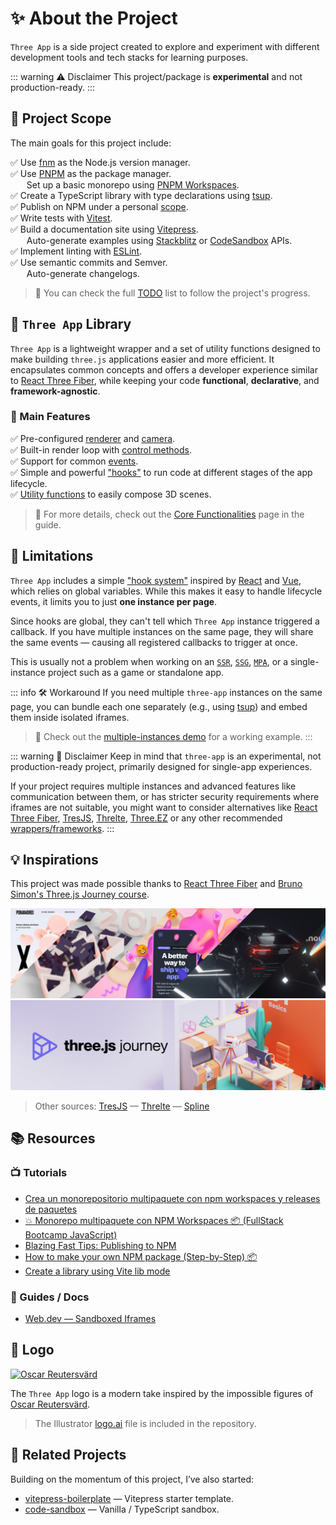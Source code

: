 # ✨ About the Project

`Three App` is a side project created to explore and experiment with different development tools and tech stacks for learning purposes.

::: warning ⚠️ Disclaimer
This project/package is **experimental** and not production-ready.
:::

## 📂 Project Scope

The main goals for this project include:

✅ Use [fnm](https://github.com/Schniz/fnm) as the Node.js version manager. <br/>
✅ Use [PNPM](https://pnpm.io) as the package manager. <br/>
&emsp;&nbsp;&nbsp; Set up a basic monorepo using [PNPM Workspaces](https://pnpm.io/workspaces). <br/>
✅ Create a TypeScript library with type declarations using [tsup](https://tsup.egoist.dev). <br/>
✅ Publish on NPM under a personal [scope](https://docs.npmjs.com/creating-and-publishing-an-organization-scoped-package). <br/>
✅ Write tests with [Vitest](https://vitest.dev). <br/>
✅ Build a documentation site using [Vitepress](https://vitepress.dev). <br/>
&emsp;&nbsp;&nbsp; Auto-generate examples using [Stackblitz](https://developer.stackblitz.com/platform/api/javascript-sdk#generate-and-embed-new-projects) or [CodeSandbox](https://codesandbox.io/docs/learn/sandboxes/cli-api#xhr-request) APIs. <br/>
✅ Implement linting with [ESLint](https://eslint.org). <br/>
✅ Use semantic commits and Semver. <br/>
&emsp;&nbsp;&nbsp; Auto-generate changelogs. <br/>

> 📌 You can check the full [TODO](https://github.com/salazarr-js/three-app/blob/main/todos.md) list to follow the project's progress.

## 🚀 `Three App` Library

`Three App` is a lightweight wrapper and a set of utility functions designed to make building `three.js` applications easier and more efficient. It encapsulates common concepts and offers a developer experience similar to [React Three Fiber](https://r3f.docs.pmnd.rs), while keeping your code **functional**, **declarative**, and **framework-agnostic**.

### 🌟 Main Features

✅ Pre-configured [renderer](/guide/core-functionalities#🖥️-default-renderer) and [camera](/guide/core-functionalities#🎥-default-camera). <br/>
✅ Built-in render loop with [control methods](/guide/core-functionalities#🕹️-render-loop-controls). <br/>
✅ Support for common [events](/guide/events). <br/>
✅ Simple and powerful ["hooks"](/guide/hooks) to run code at different stages of the app lifecycle. <br/>
✅ [Utility functions](/guide/functional-composition) to easily compose 3D scenes. <br/>

> 📌 For more details, check out the [Core Functionalities](/guide/core-functionalities) page in the guide.

## 🚨 Limitations

`Three App` includes a simple ["hook system"](/guide/hooks) inspired by [React](https://react.dev/reference/react/hooks) and [Vue](https://vuejs.org/guide/essentials/lifecycle.html), which relies on global variables. While this makes it easy to handle lifecycle events, it limits you to just **one instance per page**.

Since hooks are global, they can't tell which `Three App` instance triggered a callback. If you have multiple instances on the same page, they will share the same events — causing all registered callbacks to trigger at once.

This is usually not a problem when working on an [`SSR`](https://en.wikipedia.org/wiki/Server-side_scripting), [`SSG`](https://en.wikipedia.org/wiki/Static_site_generator), [`MPA`](https://medium.com/@julianneagu/multi-page-application-mpa-a-good-business-fit-36029c7be9f0), or a single-instance project such as a game or standalone app.

::: info 🛠️ Workaround
If you need multiple `three-app` instances on the same page, you can bundle each one separately (e.g., using [tsup](https://tsup.egoist.dev)) and embed them inside isolated iframes.

> 📌 Check out the [multiple-instances demo](https://github.com/salazarr-js/three-app/tree/main/packages/demos/multiple-instances) for a working example.
:::

::: warning 📢 Disclaimer
Keep in mind that `three-app` is an experimental, not production-ready project, primarily designed for single-app experiences.

If your project requires multiple instances and advanced features like communication between them, or has stricter security requirements where iframes are not suitable, you might want to consider alternatives like [React Three Fiber](https://r3f.docs.pmnd.rs), [TresJS](https://tresjs.org/), [Threlte](https://threlte.xyz/), [Three.EZ](https://agargaro.github.io/three.ez/) or any other recommended [wrappers/frameworks](https://threejs.org/manual/#en/libraries-and-plugins).
:::

## 💡 Inspirations

This project was made possible thanks to [React Three Fiber](https://r3f.docs.pmnd.rs) and [Bruno Simon's Three.js Journey course](https://threejs-journey.com/).

<a class="block mb-2" href="https://r3f.docs.pmnd.rs">
  <img class="rounded-lg" alt="React Three Fiber banner" src="https://github.com/pmndrs/react-three-fiber/raw/master/docs/banner-r3f.jpg"/>
</a>

<a class="block mb-2" href="https://threejs-journey.com/">
  <img class="rounded-lg" alt="Three.js Journey" src="https://github.com/pmndrs/react-three-fiber/raw/master/docs/banner-journey.jpg"/>
</a>

> Other sources: [TresJS](https://github.com/Tresjs/tres) — [Threlte](https://github.com/threlte/threlte) — [Spline](https://spline.design/)

## 📚 Resources

### 📺 Tutorials
- [Crea un monorepositorio multipaquete con npm workspaces y releases de paquetes](https://youtu.be/2QSBXhuqSlI)
- [💥 Monorepo multipaquete con NPM Workspaces 📦 (FullStack Bootcamp JavaScript)](https://youtu.be/KEkRy4q_0oI)
- [Blazing Fast Tips: Publishing to NPM](https://youtu.be/eh89VE3Mk5g)
- [How to make your own NPM package (Step-by-Step) 📦](https://youtu.be/xnfdm-s8adI)
- [Create a library using Vite lib mode](https://youtu.be/XDip9onOTps)

### 📄 Guides / Docs

- [Web.dev — Sandboxed Iframes](https://web.dev/articles/sandboxed-iframes)

## 🎨 Logo

[![Oscar Reutersvärd](https://finelinegd.com/wp-content/uploads/2014/05/or_header.jpg)](https://finelinegd.com/oscar-reutersvard-the-father-of-impossible-figures/)

The `Three App` logo is a modern take inspired by the impossible figures of [Oscar Reutersvärd](https://wikipedia.org/wiki/Oscar_Reutersv%C3%A4rd).

> The Illustrator [logo.ai](https://github.com/salazarr-js/three-app/blob/main/logo.ai) file is included in the repository.

## 🔗 Related Projects

Building on the momentum of this project, I’ve also started:

- [vitepress-boilerplate](https://github.com/salazarr-js/vitepress-boilerplate) — Vitepress starter template.
- [code-sandbox](https://github.com/salazarr-js/code-sandbox) — Vanilla / TypeScript sandbox.
